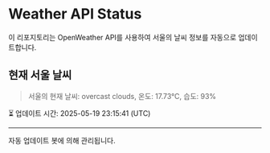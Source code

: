
# Weather API Status

이 리포지토리는 OpenWeather API를 사용하여 서울의 날씨 정보를 자동으로 업데이트합니다.

## 현재 서울 날씨
> 서울의 현재 날씨: overcast clouds, 온도: 17.73°C, 습도: 93%

⏳ 업데이트 시간: 2025-05-19 23:15:41 (UTC)

---
자동 업데이트 봇에 의해 관리됩니다.
